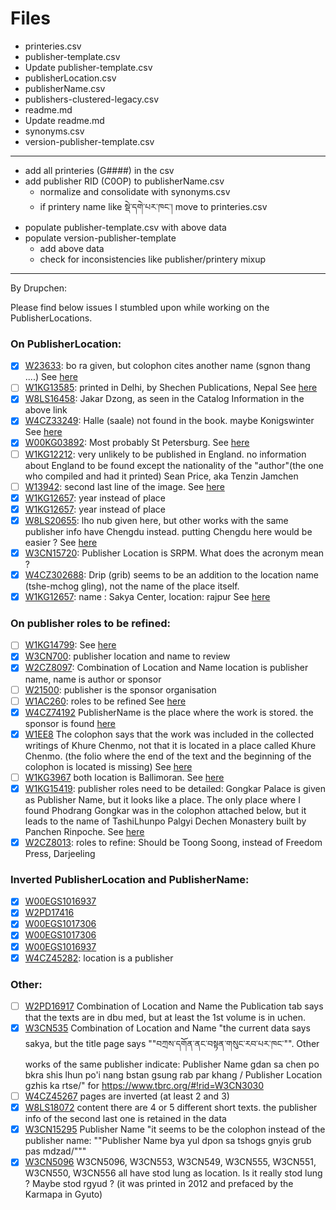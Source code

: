 # Files

- printeries.csv
- publisher-template.csv
- Update publisher-template.csv
- publisherLocation.csv
- publisherName.csv
- publishers-clustered-legacy.csv
- readme.md
- Update readme.md
- synonyms.csv
- version-publisher-template.csv


----------------------------


- add all printeries (G####) in the csv
- add publisher RID (C0OP) to publisherName.csv
  - normalize and consolidate with synonyms.csv
  - if printery name like སྡེ་དགེ་པར་ཁང་། move to printeries.csv
- populate publisher-template.csv with above data
- populate version-publisher-template
  - add above data
  - check for inconsistencies like publisher/printery mixup 

-------------------------------
By Drupchen:

Please find below issues I stumbled upon while working on the PublisherLocations.

### On PublisherLocation:
- [x] [W23633](https://www.tbrc.org/#!rid=W23633): bo ra given, but colophon cites another name (sgnon thang ....) See [here](https://www.tbrc.org/browser/ImageService?work=W23633&igroup=I1KG463&image=939&first=1&last=940&fetchimg=yes)
- [ ] [W1KG13585](https://www.tbrc.org/#!rid=W1KG13585): printed in Delhi, by Shechen Publications, Nepal See [here](https://www.tbrc.org/browser/ImageService?work=W1KG13585&igroup=I1KG13587&image=4&first=1&last=750&fetchimg=yes)
- [x] [W8LS16458](https://www.tbrc.org/#!rid=W8LS16458): Jakar Dzong, as seen in the Catalog Information in the above link	
- [x] [W4CZ33249](https://www.tbrc.org/#!rid=W4CZ33249): Halle (saale) not found in the book. maybe Konigswinter See [here](https://www.tbrc.org/browser/ImageService?work=W4CZ33249&igroup=I1KG16639&image=9&first=1&last=578&fetchimg=yes)
- [x] [W00KG03892](https://www.tbrc.org/#!rid=W00KG03892): Most probably St Petersburg. See [here](https://encyclopedia2.thefreedictionary.com/Schmidt%2c+Isaac+Jakob)
- [ ] [W1KG12212](https://www.tbrc.org/#!rid=W1KG12212): very unlikely to be published in England. no information about England to be found except the nationality of the "author"(the one who compiled and had it printed) Sean Price, aka Tenzin Jamchen	
- [ ] [W13942](https://www.tbrc.org/#!rid=W13942): second last line of the image. See [here](https://www.tbrc.org/browser/ImageService?work=W13942&igroup=I1KG13072&image=165&first=1&last=166&fetchimg=yes)
- [x] [W1KG12657](https://www.tbrc.org/#!rid=W1KG12657): year instead of place	
- [x] [W1KG12657](https://www.tbrc.org/#!rid=W1KG12657): year instead of place	
- [x] [W8LS20655](https://www.tbrc.org/#!rid=W8LS20655): lho nub given here, but other works with the same publisher info have Chengdu instead. putting Chengdu here would be easier ?	See [here](https://www.tbrc.org/browser/ImageService?work=W30037&igroup=I1KG12943&image=531&first=1&last=536&fetchimg=yes)
- [x] [W3CN15720](https://www.tbrc.org/#!rid=W3CN15720): Publisher Location is SRPM. What does the acronym mean ?	
- [x] [W4CZ302688](https://www.tbrc.org/#!rid=W4CZ302688): Drip (grib) seems to be an addition to the location name (tshe-mchog gling), not the name of the place itself.	
- [x] [W1KG12657](https://www.tbrc.org/#!rid=W1KG12657): name : Sakya Center, location: rajpur See [here](https://www.tbrc.org/browser/ImageService?work=W1KG12657&igroup=I1KG12857&image=400&first=1&last=402&fetchimg=yes)

### On publisher roles to be refined:
- [ ] [W1KG14799](https://www.tbrc.org/#!rid=W1KG14799): See [here](https://www.tbrc.org/browser/ImageService?work=W1KG14799&igroup=I1KG14857&image=214&first=1&last=214&fetchimg=yes)
- [x] [W3CN700](https://www.tbrc.org/#!rid=W3CN700): publisher location and name to review
- [x] [W2CZ8097](https://www.tbrc.org/#!rid=W2CZ8097): Combination of Location and Name	location is publisher name, name is author or sponsor	
- [ ] [W21500](https://www.tbrc.org/#!rid=W21500): publisher is the sponsor organisation	
- [ ] [W1AC260](https://www.tbrc.org/#!rid=W1AC260): roles to be refined See [here](https://www.tbrc.org/browser/ImageService?work=W1AC260&igroup=I4PD4408&image=218&first=1&last=222&fetchimg=yes)
- [x] [W4CZ74192](https://www.tbrc.org/#!rid=W4CZ74192)	PublisherName is the place where the work is stored. the sponsor is found [here](https://www.tbrc.org/browser/ImageService?work=W4CZ74192&igroup=I4CZ74255&image=252&first=1&last=254&fetchimg=yes)
- [x] [W1EE8](https://www.tbrc.org/#!rid=W1EE8)		The colophon says that the work was included in the collected writings of Khure Chenmo, not that it is located in a place called Khure Chenmo. (the folio where the end of the text and the beginning of the colophon is located is missing) See [here](https://www.tbrc.org/browser/ImageService?work=W1EE8&igroup=I1KG16958&image=160&first=1&last=160&fetchimg=yes)
- [ ] [W1KG3967](https://www.tbrc.org/#!rid=W1KG3967)	both	location is Ballimoran. See [here](https://www.tbrc.org/browser/ImageService?work=W1KG3967&igroup=I1KG4024&image=4&first=1&last=462&fetchimg=yes)
- [x] [W1KG15419](https://www.tbrc.org/#!rid=W1KG15419): publisher roles need to be detailed: Gongkar Palace is given as Publisher Name, but it looks like a place.  The only place where I found Phodrang Gongkar was in the colophon attached below, but it leads to the name of TashiLhunpo Palgyi Dechen Monastery built by Panchen Rinpoche.	See [here](https://www.tbrc.org/browser/ImageService?work=W27406&igroup=I1CZ2221&image=51&first=1&last=52&fetchimg=yes)
- [x] [W2CZ8013](https://www.tbrc.org/#!rid=W2CZ8013): roles to refine: Should be Toong Soong, instead of Freedom Press, Darjeeling	

### Inverted PublisherLocation and PublisherName:
- [x] [W00EGS1016937](https://www.tbrc.org/#!rid=W00EGS1016937)
- [x] [W2PD17416](https://www.tbrc.org/#!rid=W2PD17416)
- [x] [W00EGS1017306](https://www.tbrc.org/#!rid=W00EGS1017306)
- [x] [W00EGS1017306](https://www.tbrc.org/#!rid=W00EGS1017306)
- [x] [W00EGS1016937](https://www.tbrc.org/#!rid=W00EGS1016937)
- [x] [W4CZ45282](https://www.tbrc.org/#!rid=W4CZ45282): location is a publisher	

### Other:
- [ ] [W2PD16917](https://www.tbrc.org/#!rid=W2PD16917)	Combination of Location and Name	the Publication tab says that the texts are in dbu med, but at least the 1st volume is in uchen.
- [x] [W3CN535](https://www.tbrc.org/#!rid=W3CN535)	Combination of Location and Name	"the current data says sakya, but the title page says ""བཀྲས་དགོན་ནང་བསྟན་གསུང་རབ་པར་ཁང་"". Other works of the same publisher indicate: 
    Publisher Name        gdan sa chen po bkra shis lhun po'i nang bstan gsung rab par khang /
    Publisher Location        gzhis ka rtse/"	for https://www.tbrc.org/#!rid=W3CN3030
- [ ] [W4CZ45267](https://www.tbrc.org/#!rid=W4CZ45267)		pages are inverted (at least 2 and 3)	
- [x] [W8LS18072](https://www.tbrc.org/#!rid=W8LS18072)	content	there are 4 or 5 different short texts. the publisher info of the second last one is retained in the data	
- [x] [W3CN15295](https://www.tbrc.org/#!rid=W3CN15295)	Publisher Name	"it seems to be the colophon instead of the publisher name: ""Publisher Name	bya yul dpon sa tshogs gnyis grub pas mdzad/"""	
- [x] [W3CN5096](https://www.tbrc.org/#!rid=W3CN5096)		W3CN5096, W3CN553, W3CN549, W3CN555, W3CN551, W3CN550, W3CN556 all have stod lung as location. Is it really stod lung ? Maybe stod rgyud ? (it was printed in 2012 and prefaced by the Karmapa in Gyuto)	
